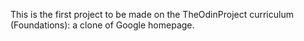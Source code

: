 This is the first project to be made on the TheOdinProject curriculum (Foundations): a clone of Google homepage.
